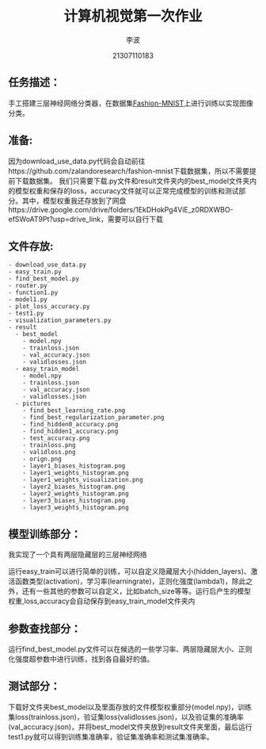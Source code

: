 <div align="center">

# 计算机视觉第一次作业

李波

21307110183



</div>

## 任务描述：

手工搭建三层神经网络分类器，在数据集[Fashion-MNIST](https://github.com/zalandoresearch/fashion-mnist)上进行训练以实现图像分类。

## 准备:

因为download_use_data.py代码会自动前往https://github.com/zalandoresearch/fashion-mnist下载数据集，所以不需要提前下载数据集。
我们只需要下载.py文件和result文件夹内的best_model文件夹内的模型权重和保存的loss，accuracy文件就可以正常完成模型的训练和测试部分。其中，模型权重我还存放到了网盘https://drive.google.com/drive/folders/1EkDHokPg4ViE_z0RDXWBO-efSWoAT9Pt?usp=drive_link，需要可以自行下载

## 文件存放:

```plaintext
- download_use_data.py
- easy_train.py
- find_best_model.py
- router.py
- function1.py
- model1.py
- plot_loss_accuracy.py
- test1.py
- visualization_parameters.py
- result
  - best_model
    - model.npy
    - trainloss.json
    - val_accuracy.json
    - validlosses.json
  - easy_train_model
    - model.npy
    - trainloss.json
    - val_accuracy.json
    - validlosses.json
  - pictures
    - find_best_learning_rate.png
    - find_best_regularization_parameter.png
    - find_hidden0_accuracy.png
    - find_hidden1_accuracy.png
    - test_accuracy.png
    - trainloss.png
    - validloss.png
    - orign.png
    - layer1_biases_histogram.png
    - layer1_weights_histogram.png
    - layer1_weights_visualization.png
    - layer2_biases_histogram.png
    - layer2_weights_histogram.png
    - layer3_biases_histogram.png
    - layer3_weights_histogram.png
```

## 模型训练部分：
我实现了一个具有两层隐藏层的三层神经网络

运行easy_train可以进行简单的训练，可以自定义隐藏层大小(hidden_layers)、激活函数类型(activation)，学习率(learningrate)，正则化强度(lambda1)，除此之外，还有一些其他的参数可以自定义，比如batch_size等等。运行后产生的模型权重,loss,accuracy会自动保存到easy_train_model文件夹内

## 参数查找部分：

运行find_best_model.py文件可以在候选的一些学习率、两层隐藏层大小、正则化强度超参数中进行训练，找到各自最好的值。

## 测试部分：

下载好文件夹best_model以及里面存放的文件模型权重部分(model.npy)，训练集loss(trainloss.json)，验证集loss(validlosses.json)，以及验证集的准确率(val_accuracy.json)，并将best_model文件夹放到result文件夹里面，最后运行test1.py就可以得到训练集准确率，验证集准确率和测试集准确率。

